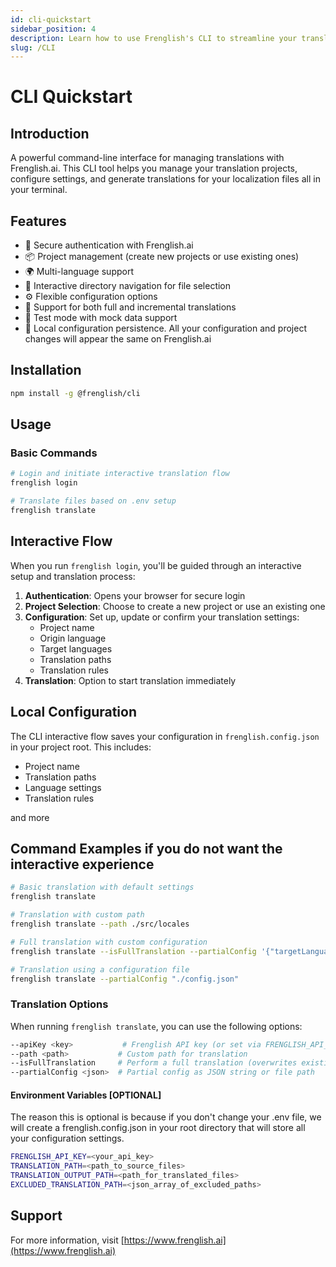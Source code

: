 ```yaml
---
id: cli-quickstart
sidebar_position: 4
description: Learn how to use Frenglish's CLI to streamline your translation workflow
slug: /CLI
---
```


# CLI Quickstart

## Introduction

A powerful command-line interface for managing translations with Frenglish.ai. This CLI tool helps you manage your translation projects, configure settings, and generate translations for your localization files all in your terminal.

## Features

- 🔐 Secure authentication with Frenglish.ai
- 📦 Project management (create new projects or use existing ones)
- 🌍 Multi-language support
- 📂 Interactive directory navigation for file selection
- ⚙️ Flexible configuration options
- 🔄 Support for both full and incremental translations
- 🧪 Test mode with mock data support
- 💾 Local configuration persistence. All your configuration and project changes will appear the same on Frenglish.ai

## Installation

```bash
npm install -g @frenglish/cli
```

## Usage

### Basic Commands

```bash
# Login and initiate interactive translation flow
frenglish login

# Translate files based on .env setup
frenglish translate
```

## Interactive Flow

When you run `frenglish login`, you'll be guided through an interactive setup and translation process:

1. **Authentication**: Opens your browser for secure login
2. **Project Selection**: Choose to create a new project or use an existing one
3. **Configuration**: Set up, update or confirm your translation settings:
   - Project name
   - Origin language
   - Target languages
   - Translation paths
   - Translation rules
4. **Translation**: Option to start translation immediately

## Local Configuration

The CLI interactive flow saves your configuration in `frenglish.config.json` in your project root. This includes:
- Project name
- Translation paths
- Language settings
- Translation rules

and more

## Command Examples if you do not want the interactive experience

```bash
# Basic translation with default settings
frenglish translate

# Translation with custom path
frenglish translate --path ./src/locales

# Full translation with custom configuration
frenglish translate --isFullTranslation --partialConfig '{"targetLanguages":["fr","es"]}'

# Translation using a configuration file
frenglish translate --partialConfig "./config.json"
```


### Translation Options

When running `frenglish translate`, you can use the following options:

```bash
--apiKey <key>           # Frenglish API key (or set via FRENGLISH_API_KEY)
--path <path>           # Custom path for translation
--isFullTranslation     # Perform a full translation (overwrites existing translations)
--partialConfig <json>  # Partial config as JSON string or file path
```

#### Environment Variables [OPTIONAL]

The reason this is optional is because if you don't change your .env file, we will create a frenglish.config.json in your root directory that will store all your configuration settings.

```bash
FRENGLISH_API_KEY=<your_api_key>
TRANSLATION_PATH=<path_to_source_files>
TRANSLATION_OUTPUT_PATH=<path_for_translated_files>
EXCLUDED_TRANSLATION_PATH=<json_array_of_excluded_paths>
```


## Support
For more information, visit [https://www.frenglish.ai](https://www.frenglish.ai) 